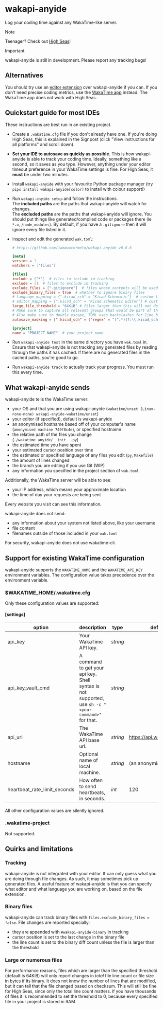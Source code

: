 # wakapi-anyide
Log your coding time against any WakaTime-like server.

> [!NOTE]
> Teenager? Check out [High Seas](https://highseas.hackclub.com/)!

> [!IMPORTANT]
> wakapi-anyide is still in development.
> Please report any tracking bugs!

## Alternatives

You should try use an [editor extension](https://wakatime.com/plugins) over wakapi-anyide if you can.
If you don't need precise coding metrics, use the [WakaTime app](https://wakatime.com/linux) instead. The WakaTime app does not work with High Seas.

## Quickstart guide for most IDEs
These instructions are best run in an existing project.

- Create a `.wakatime.cfg` file if you don't already have one.
  If you're doing High Seas, this is explained in the Signpost (click "View instructions for all platforms" and scroll down).

- **Set your IDE to autosave as quickly as possible.**
  This is how wakapi-anyide is able to track your coding time. Ideally, something like a second, so it saves as you type.
  However, anything under your editor timeout preference in your WakaTime settings is fine.
  For High Seas, it **must** be under two minutes.

- Install `wakapi-anyide` with your favourite Python package manager (try `pipx install wakapi-anyide[color]` to install with colour support!)

- Run `wakapi-anyide setup` and follow the instructions.  
  The **included paths** are the paths that wakapi-anyide will watch for changes.  
  The **excluded paths** are the paths that wakapi-anyide will ignore.
  You should put things like generated/compiled code or packages there (ie `*.o`, `/node_modules`).
  By default, if you have a `.gitignore` then it will ignore every file listed in it.

- Inspect and edit the generated `wak.toml`:
  ```toml
  # https://github.com/iamawatermelo/wakapi-anyide v0.6.6
  
  [meta]
  version = 1
  watchers = ['files']
  
  [files]
  include = ["*"]  # files to include in tracking
  exclude = []  # files to exclude in tracking
  exclude_files = [".gitignore"]  # files whose contents will be used to exclude other files from tracking
  exclude_binary_files = true  # whether to ignore binary files
  # language_mapping = {".kicad_sch" = "Kicad Schematic"}  # custom language mapping
  # editor_mapping = {".kicad_sch" = "Kicad Schematic Editor"} # custom editor mapping
  large_file_threshold = "64KiB" # files larger than this will not do precise line diffing, it will only count total lines. 
  # Make sure to capture all relavant groups that would be part of the original file. Don't include the extension in the captures though, the extension is already determined.
  # Also make sure to double escape, TOML uses backslashes for line breaks already
  autosave_masking = {".kicad_sch" = {"regex" = "(^.*)(?:\\.kicad_sch-bak)", folder = ""}}

  [project]
  name = "PROJECT NAME"  # your project name
  ```

- Run `wakapi-anyide test` in the same directory you have `wak.toml` in.
  Ensure that wakapi-anyide is not tracking any generated files by reading through the paths it has cached.
  If there are no generated files in the cached paths, you're good to go.

- Run `wakapi-anyide track` to actually track your progress.
  You must run this every time.

## What wakapi-anyide sends

wakapi-anyide tells the WakaTime server:

- your OS and that you are using wakapi-anyide (`wakatime/unset (Linux-none-none) wakapi-anyide-wakatime/unset`)
- your editor (if specified), default is wakapi-anyide
- an anonymised hostname based off of your computer's name (`anonymised machine 749f8c4e`), or specified hostname
- the relative path of the files you change (`./wakatime_anyide/__init__.py`)
- the estimated time you have spent
- your estimated cursor position over time
- the estimated or specified language of any files you edit (`py`, `Makefile`)
- the amount of lines changed
- the branch you are editing if you use Git (WIP)
- any information you specified in the project section of `wak.toml`

Additionally, the WakaTime server will be able to see:

- your IP address, which means your approximate location
- the time of day your requests are being sent

Every website you visit can see this information.

wakapi-anyide does not send:

- any information about your system not listed above, like your username
- file content
- filenames outside of those included in your `wak.toml`

For security, wakapi-anyide does not use wakatime-cli.

## Support for existing WakaTime configuration

wakapi-anyide supports the `WAKATIME_HOME` and the `WAKATIME_API_KEY` environment variables.
The configuration value takes precedence over the environment variable.

### $WAKATIME_HOME/.wakatime.cfg

Only these configuration values are supported:

#### [settings]

| option                        | description                                                                                          | type     | default value                     |
| ----------------------------- | ---------------------------------------------------------------------------------------------------- | -------- | --------------------------------- |
| api_key                       | Your WakaTime API key.                                                                               | _string_ |                                   |
| api_key_vault_cmd             | A command to get your api key. Shell syntax is not supported, use `sh -c "<your command>"` for that. | _string_ |                                   |
| api_url                       | The WakaTime API base url.                                                                           | _string_ | <https://api.wakatime.com/api/v1> |
| hostname                      | Optional name of local machine.                                                                      | _string_ | (an anonymised hostname)          |
| heartbeat_rate_limit_seconds  | How often to send heartbeats, in seconds.                                                            | _int_    | 120                               |

All other configuration values are silently ignored.

### .wakatime-project

Not supported.

## Quirks and limitations

### Tracking

wakapi-anyide is not integrated with your editor. It can only guess what you are doing through file changes.
As such, it may sometimes pick up generated files.
A useful feature of wakapi-anyide is that you can specify what editor and what language you are working on, based on the file extension.

### Binary files

wakapi-anyide can track binary files with `files.exclude_binary_files = false`.
File changes are reported specially:
- they are appended with `#wakapi-anyide-binary` in tracking
- cursor position is set to the last change in the binary file
- the line count is set to the binary diff count unless the file is larger than the threshold

### Large or numerous files

For performance reasons, files which are larger than the specified threshold (default is 64KiB) will only report changes in *total* file line count or file size in bytes if its binary. It does not know the number of lines that are modified, but it can tell that the file changed based on checksum. This will still be fine for High Seas, since only the total line count matters. If you have thousands of files it is recommended to set the threshold to 0, because every specified file in your project is stored in RAM.